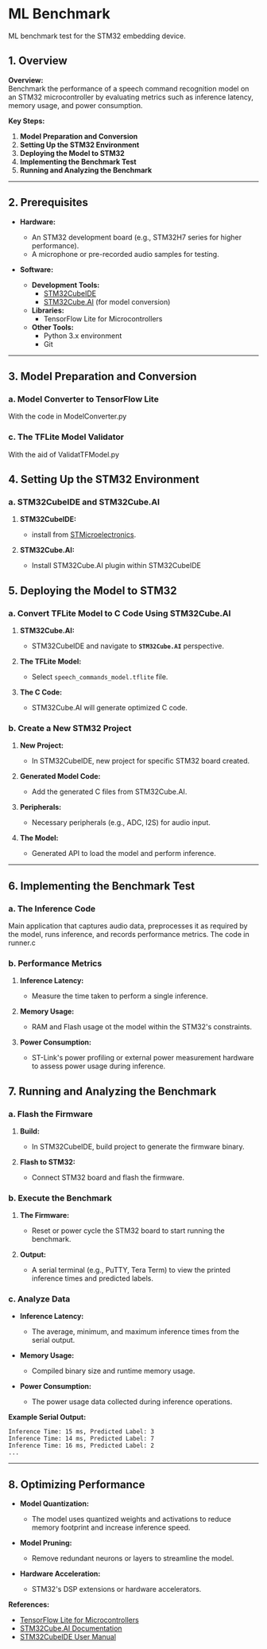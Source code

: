 # ML Benchmark
 
ML benchmark test for the STM32 embedding device.

## **1. Overview**

**Overview:**  
Benchmark the performance of a speech command recognition model on an STM32 microcontroller by evaluating metrics such as inference latency, memory usage, and power consumption.

**Key Steps:**

1. **Model Preparation and Conversion**
2. **Setting Up the STM32 Environment**
3. **Deploying the Model to STM32**
4. **Implementing the Benchmark Test**
5. **Running and Analyzing the Benchmark**

---

## **2. Prerequisites**

- **Hardware:**
  - An STM32 development board (e.g., STM32H7 series for higher performance).
  - A microphone or pre-recorded audio samples for testing.

- **Software:**
  - **Development Tools:**
    - [STM32CubeIDE](https://www.st.com/en/development-tools/stm32cubeide.html)
    - [STM32Cube.AI](https://www.st.com/en/development-tools/stm32cubeai.html) (for model conversion)
  - **Libraries:**
    - TensorFlow Lite for Microcontrollers
  - **Other Tools:**
    - Python 3.x environment
    - Git

---

## **3. Model Preparation and Conversion**

### **a. Model Converter to TensorFlow Lite**

With the code in ModelConverter.py

### **c. The TFLite Model Validator**

With the aid of ValidatTFModel.py

## **4. Setting Up the STM32 Environment**

### **a. STM32CubeIDE and STM32Cube.AI**

1. **STM32CubeIDE:**
   - install from [STMicroelectronics](https://www.st.com/en/development-tools/stm32cubeide.html).

2. **STM32Cube.AI:**
   - Install STM32Cube.AI plugin within STM32CubeIDE

## **5. Deploying the Model to STM32**

### **a. Convert TFLite Model to C Code Using STM32Cube.AI**

1. **STM32Cube.AI:**
   - STM32CubeIDE and navigate to **`STM32Cube.AI`** perspective.

2. **The TFLite Model:**
   - Select `speech_commands_model.tflite` file.

3. **The C Code:**
   - STM32Cube.AI will generate optimized C code.

### **b. Create a New STM32 Project**

1. **New Project:**
   - In STM32CubeIDE, new project for specific STM32 board created.

2. **Generated Model Code:**
   - Add the generated C files from STM32Cube.AI.

3. **Peripherals:**
   - Necessary peripherals (e.g., ADC, I2S) for audio input.

4. **The Model:**
   - Generated API to load the model and perform inference.

---

## **6. Implementing the Benchmark Test**

### **a. The Inference Code**

Main application that captures audio data, preprocesses it as required by the model, runs inference, and records performance metrics. The code in runner.c


### **b. Performance Metrics**

1. **Inference Latency:**
   - Measure the time taken to perform a single inference.

2. **Memory Usage:**
   - RAM and Flash usage ot the model within the STM32's constraints.

3. **Power Consumption:**
   - ST-Link's power profiling or external power measurement hardware to assess power usage during inference.

## **7. Running and Analyzing the Benchmark**

### **a. Flash the Firmware**

1. **Build:**
   - In STM32CubeIDE, build project to generate the firmware binary.

2. **Flash to STM32:**
   - Connect STM32 board and flash the firmware.

### **b. Execute the Benchmark**

1. **The Firmware:**
   - Reset or power cycle the STM32 board to start running the benchmark.

2. **Output:**
   - A serial terminal (e.g., PuTTY, Tera Term) to view the printed inference times and predicted labels.

### **c. Analyze Data**

- **Inference Latency:**
  - The average, minimum, and maximum inference times from the serial output.

- **Memory Usage:**
  - Compiled binary size and runtime memory usage.

- **Power Consumption:**
  - The power usage data collected during inference operations.

**Example Serial Output:**

```
Inference Time: 15 ms, Predicted Label: 3
Inference Time: 14 ms, Predicted Label: 7
Inference Time: 16 ms, Predicted Label: 2
...
```

---

## **8. Optimizing Performance**

- **Model Quantization:**
  - The model uses quantized weights and activations to reduce memory footprint and increase inference speed.

- **Model Pruning:**
  - Remove redundant neurons or layers to streamline the model.

- **Hardware Acceleration:**
  - STM32's DSP extensions or hardware accelerators.


**References:**

- [TensorFlow Lite for Microcontrollers](https://www.tensorflow.org/lite/microcontrollers)
- [STM32Cube.AI Documentation](https://www.st.com/content/st_com/en/products/development-tools/software-development-tools/stm32-software-development-tools/stm32-software-development-tools.html#documentation)
- [STM32CubeIDE User Manual](https://www.st.com/resource/en/user_manual/um2627-stm32cubeide-stm32-ide-stmicroelectronics.pdf)